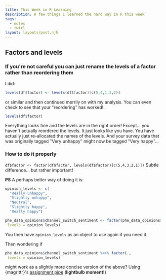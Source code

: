 ```yaml
---
title: This Week in R Learning
description: A few things I learned the hard way in R this week
tags:
  - notes
  - twirl
layout: layouts/post.njk
---
```


## Factors and levels

### If you're not careful you can just rename the levels of a factor rather than reordering them

I did:
```r
levels(df$factor) <- levels(df$factor)[c(5,4,1,3,2)]
```
or similar and then continued merrily on with my analysis. You can even check to see that your "reordering" has worked!:
```r
levels(df$factor)
```
Everything looks fine and the levels are in the right order! Except... you haven't actually reordered the levels. It just looks like you have. You have actually just re-allocated the names of the levels. And your survey data that was originally tagged "Very unhappy" might now be tagged "Very happy"...

### How to do it properly
`df$factor <- factor(df$factor, levels(df$factor)[c(5,4,3,2,1)])`
Subtle difference... but rather important!

**PS**
A perhaps better way of doing it is:

```r
opinion_levels <- c(
  "Really unhappy",
  "Slightly unhappy",
  "Neutral",
  "Slightly happy",
  "Really happy")

phe_data_opinions$channel_switch_sentiment <- factor(phe_data_opinions$channel_switch_sentiment,
 levels = opinion_levels)
```
You then have `opinion_levels` as an object to use again if you need it.

Then wondering if
```r
phe_data_opinions$channel_switch_sentiment %<>% factor(.,
 levels = opinion_levels)
```
might work as a slightly more concise version of the above? Using {magrittr}'s [assignment pipe](https://magrittr.tidyverse.org/reference/compound.html) (**lightbulb moment!**)
